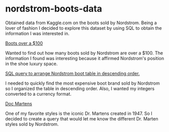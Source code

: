 # nordstrom-boots-data
Obtained data from Kaggle.com on the boots sold by Nordstrom. Being a lover of fashion I decided to explore this dataset by using SQL to obtain the information I was interested in. 

[ Boots over a $100](https://github.com/wqueensb/nordstrom-boots-data/blob/main/boots_over_%24100)

Wanted to find out how many boots sold by Nordstrom are over a $100. The information I found was interesting because it affirmed Nordstrom's position in the shoe luxury space. 

[ SQL query to arrange Nordstrom boot table in descending order. ](https://github.com/wqueensb/nordstrom-boots-data/blob/b45bc5cf0760f1dfa334d6f052a883be25c1d256/descending_order_by%20retail%20price%20query)

I needed to quickly find the most expensive boot brand sold by Nordstrom so I organized the table in descending order. Also, I wanted my integers converted to a currency format.  

[ Doc Martens ](https://github.com/wqueensb/nordstrom-boots-data/blob/main/dr_martens_styles)

One of my favorite styles is the iconic Dr. Martens created in 1947. So I decided to create a query that would let me know the different Dr. Marten styles sold by Nordstrom.


